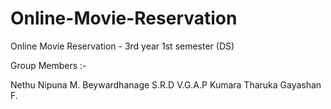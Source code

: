# Online-Movie-Reservation
Online Movie Reservation - 3rd year 1st semester (DS)

Group Members :-

Nethu Nipuna M.
Beywardhanage S.R.D
V.G.A.P Kumara
Tharuka Gayashan F.